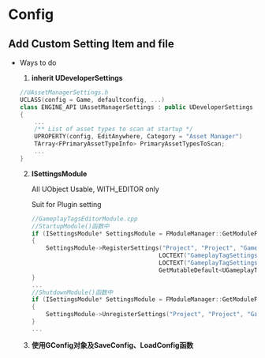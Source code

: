 # Config

## Add Custom Setting Item and file
- Ways to do
    1. <b>inherit UDeveloperSettings</b>
    ```c++
    //UAssetManagerSettings.h
    UCLASS(config = Game, defaultconfig, ...)
    class ENGINE_API UAssetManagerSettings : public UDeveloperSettings
    {
        ...
        /** List of asset types to scan at startup */
        UPROPERTY(config, EditAnywhere, Category = "Asset Manager")
        TArray<FPrimaryAssetTypeInfo> PrimaryAssetTypesToScan;
        ...
    }
    ```

    2. <b>ISettingsModule</b>

        All UObject Usable, WITH_EDITOR only

        Suit for Plugin setting

        ```c++
        //GameplayTagsEditorModule.cpp
        //StartupModule()函数中
        if (ISettingsModule* SettingsModule = FModuleManager::GetModulePtr<ISettingsModule>("Settings"))
        {
            SettingsModule->RegisterSettings("Project", "Project", "GameplayTags",
                                            LOCTEXT("GameplayTagSettingsName", "GameplayTags"),
                                            LOCTEXT("GameplayTagSettingsNameDesc", "GameplayTag Settings"),
                                            GetMutableDefault<UGameplayTagsSettings>());
        }
        ...
        //ShutdownModule()函数中
        if (ISettingsModule* SettingsModule = FModuleManager::GetModulePtr<ISettingsModule>("Settings"))
        {
            SettingsModule->UnregisterSettings("Project", "Project", "GameplayTags");
        }
        ...
        ```

    3. <b>使用GConfig对象及SaveConfig、LoadConfig函数</b>

